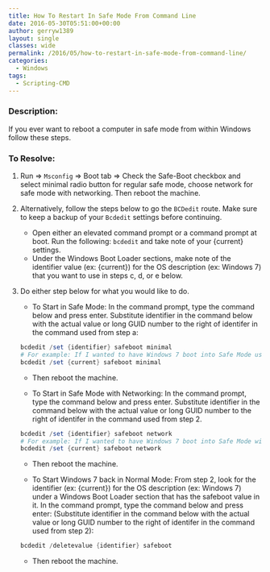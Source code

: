 ```yaml
---
title: How To Restart In Safe Mode From Command Line
date: 2016-05-30T05:51:00+00:00
author: gerryw1389
layout: single
classes: wide
permalink: /2016/05/how-to-restart-in-safe-mode-from-command-line/
categories:
  - Windows
tags:
  - Scripting-CMD
---
```

<!--more-->

### Description:

If you ever want to reboot a computer in safe mode from within Windows follow these steps.

### To Resolve:

1. Run => `Msconfig` => Boot tab => Check the Safe-Boot checkbox and select minimal radio button for regular safe mode, choose network for safe mode with networking. Then reboot the machine.

2. Alternatively, follow the steps below to go the `BCDedit` route. Make sure to keep a backup of your `Bcdedit` settings before continuing.

   - Open either an elevated command prompt or a command prompt at boot. Run the following: `bcdedit` and take note of your {current} settings. 
   - Under the Windows Boot Loader sections, make note of the identifier value (ex: {current}) for the OS description (ex: Windows 7) that you want to use in steps c, d, or e below.

3. Do either step below for what you would like to do.

   - To Start in Safe Mode: In the command prompt, type the command below and press enter. Substitute identifier in the command below with the actual value or long GUID number to the right of identifer in the command used from step a:

   ```powershell
   bcdedit /set {identifier} safeboot minimal
   # For example: If I wanted to have Windows 7 boot into Safe Mode using the values in the screenshot under step 2, I would type this command below and press Enter:
   bcdedit /set {current} safeboot minimal
   ```

   - Then reboot the machine.

   - To Start in Safe Mode with Networking: In the command prompt, type the command below and press enter. Substitute identifier in the command below with the actual value or long GUID number to the right of identifer in the command used from step 2.

   ```powershell
   bcdedit /set {identifier} safeboot network
   # For example: If I wanted to have Windows 7 boot into Safe Mode with networking using the values in the screenshot under step 2, I would type this command below and press Enter:
   bcdedit /set {current} safeboot network
   ```

   - Then reboot the machine.

   - To Start Windows 7 back in Normal Mode: From step 2, look for the identifier (ex: {current}) for the OS description (ex: Windows 7) under a Windows Boot Loader section that has the safeboot value in it. In the command prompt, type the command below and press enter: (Substitute identifier in the command below with the actual value or long GUID number to the right of identifer in the command used from step 2):

   ```powershell
   bcdedit /deletevalue {identifier} safeboot
   ```

   - Then reboot the machine.
